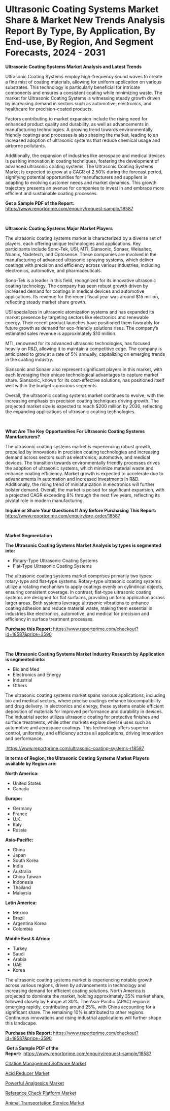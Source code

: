 <p><h1>Ultrasonic Coating Systems Market Share & Market New Trends Analysis Report By Type, By Application, By End-use, By Region, And Segment Forecasts, 2024 - 2031</h1></p><p><strong>Ultrasonic Coating Systems Market Analysis and Latest Trends</strong></p>
<p><p>Ultrasonic Coating Systems employ high-frequency sound waves to create a fine mist of coating materials, allowing for uniform application on various substrates. This technology is particularly beneficial for intricate components and ensures a consistent coating while minimizing waste. The market for Ultrasonic Coating Systems is witnessing steady growth driven by increasing demand in sectors such as automotive, electronics, and healthcare for precision-coated products.</p><p>Factors contributing to market expansion include the rising need for enhanced product quality and durability, as well as advancements in manufacturing technologies. A growing trend towards environmentally friendly coatings and processes is also shaping the market, leading to an increased adoption of ultrasonic systems that reduce chemical usage and airborne pollutants.</p><p>Additionally, the expansion of industries like aerospace and medical devices is pushing innovation in coating techniques, fostering the development of advanced ultrasonic coating systems. The Ultrasonic Coating Systems Market is expected to grow at a CAGR of 2.50% during the forecast period, signifying potential opportunities for manufacturers and suppliers in adapting to evolving customer needs and market dynamics. This growth trajectory presents an avenue for companies to invest in and embrace more efficient and sustainable coating processes.</p></p>
<p><strong>Get a Sample PDF of the Report:&nbsp;</strong> <a href="https://www.reportprime.com/enquiry/request-sample/18587?utm_campaign=114&utm_medium=2&utm_source=Github&utm_content=ia&utm_term=21112024&utm_id=ultrasonic-coating-systems">https://www.reportprime.com/enquiry/request-sample/18587</a></p>
<p>&nbsp;</p>
<p><strong>Ultrasonic Coating Systems Major Market Players</strong></p>
<p><p>The ultrasonic coating systems market is characterized by a diverse set of players, each offering unique technologies and applications. Key participants include Sono-Tek, USI, MTI, Siansonic, Sonaer, Weisaitec, Noanix, Nadetech, and Optosense. These companies are involved in the manufacturing of advanced ultrasonic spraying systems, which deliver coatings with precision and efficiency across various industries, including electronics, automotive, and pharmaceuticals.</p><p>Sono-Tek is a leader in this field, recognized for its innovative ultrasonic coating technology. The company has seen robust growth driven by increased demand for coatings in medical devices and automotive applications. Its revenue for the recent fiscal year was around $15 million, reflecting steady market share growth.</p><p>USI specializes in ultrasonic atomization systems and has expanded its market presence by targeting sectors like electronics and renewable energy. Their recent product launches have positioned them favorably for future growth as demand for eco-friendly solutions rises. The company’s estimated sales revenue is approximately $10 million.</p><p>MTI, renowned for its advanced ultrasonic technologies, has focused heavily on R&D, allowing it to maintain a competitive edge. The company is anticipated to grow at a rate of 5% annually, capitalizing on emerging trends in the coating industry. </p><p>Siansonic and Sonaer also represent significant players in this market, with each leveraging their unique technological advantages to capture market share. Siansonic, known for its cost-effective solutions, has positioned itself well within the budget-conscious segments. </p><p>Overall, the ultrasonic coating systems market continues to evolve, with the increasing emphasis on precision coating techniques driving growth. The projected market size is expected to reach $200 million by 2030, reflecting the expanding applications of ultrasonic coating technologies.</p></p>
<p>&nbsp;</p>
<p><strong>What Are The Key Opportunities For Ultrasonic Coating Systems Manufacturers?</strong></p>
<p><p>The ultrasonic coating systems market is experiencing robust growth, propelled by innovations in precision coating technologies and increasing demand across sectors such as electronics, automotive, and medical devices. The transition towards environmentally friendly processes drives the adoption of ultrasonic systems, which minimize material waste and enhance coating efficiency. Market growth is expected to accelerate due to advancements in automation and increased investments in R&D. Additionally, the rising trend of miniaturization in electronics will further bolster demand. Overall, the market is poised for significant expansion, with a projected CAGR exceeding 8% through the next five years, reflecting its pivotal role in modern manufacturing.</p></p>
<p><strong>Inquire or Share Your Questions If Any Before Purchasing This Report:</strong> <a href="https://www.reportprime.com/enquiry/pre-order/18587?utm_campaign=114&utm_medium=2&utm_source=Github&utm_content=ia&utm_term=21112024&utm_id=ultrasonic-coating-systems">https://www.reportprime.com/enquiry/pre-order/18587</a></p>
<p>&nbsp;</p>
<p><strong>Market Segmentation</strong></p>
<p><strong>The Ultrasonic Coating Systems Market Analysis by types is segmented into:</strong></p>
<p><ul><li>Rotary-Type Ultrasonic Coating Systems</li><li>Flat-Type Ultrasonic Coating Systems</li></ul></p>
<p><p>The ultrasonic coating systems market comprises primarily two types: rotary-type and flat-type systems. Rotary-type ultrasonic coating systems utilize a rotating mechanism to apply coatings evenly on cylindrical objects, ensuring consistent coverage. In contrast, flat-type ultrasonic coating systems are designed for flat surfaces, providing uniform application across larger areas. Both systems leverage ultrasonic vibrations to enhance coating adhesion and reduce material waste, making them essential in industries like electronics, automotive, and medical for precision and efficiency in surface treatment processes.</p></p>
<p><strong>Purchase this Report:&nbsp;</strong><a href="https://www.reportprime.com/checkout?id=18587&price=3590&utm_campaign=114&utm_medium=2&utm_source=Github&utm_content=ia&utm_term=21112024&utm_id=ultrasonic-coating-systems">https://www.reportprime.com/checkout?id=18587&price=3590</a></p>
<p>&nbsp;</p>
<p><strong>The Ultrasonic Coating Systems Market Industry Research by Application is segmented into:</strong></p>
<p><ul><li>Bio and Med</li><li>Electronics and Energy</li><li>Industrial</li><li>Others</li></ul></p>
<p><p>The ultrasonic coating systems market spans various applications, including bio and medical sectors, where precise coatings enhance biocompatibility and drug delivery. In electronics and energy, these systems enable efficient deposition of materials for improved performance and durability in devices. The industrial sector utilizes ultrasonic coating for protective finishes and surface treatments, while other markets explore diverse uses such as automotive and aerospace coatings. This technology offers superior control, uniformity, and efficiency across all applications, driving innovation and performance.</p></p>
<p><a href="https://www.reportprime.com/ultrasonic-coating-systems-r18587?utm_campaign=114&utm_medium=2&utm_source=Github&utm_content=ia&utm_term=21112024&utm_id=ultrasonic-coating-systems">&nbsp;https://www.reportprime.com/ultrasonic-coating-systems-r18587</a></p>
<p><strong>In terms of Region, the Ultrasonic Coating Systems Market Players available by Region are:</strong></p>
<p>
    <p> <strong> North America: </strong>
        <ul>
            <li>United States</li>
            <li>Canada</li>
        </ul>
        </p> 
    <p> <strong> Europe: </strong>
        <ul>
            <li>Germany</li>
            <li>France</li>
            <li>U.K.</li>
            <li>Italy</li>
            <li>Russia</li>
        </ul>
        </p> 
    <p> <strong> Asia-Pacific: </strong>
        <ul>
            <li>China</li>
            <li>Japan</li>
            <li>South Korea</li>
            <li>India</li>
            <li>Australia</li>
            <li>China Taiwan</li>
            <li>Indonesia</li>
            <li>Thailand</li>
            <li>Malaysia</li>
        </ul>
        </p> 
    <p> <strong> Latin America: </strong>
        <ul>
            <li>Mexico</li>
            <li>Brazil</li>
            <li>Argentina Korea</li>
            <li>Colombia</li>
        </ul>
        </p> 
    <p> <strong> Middle East & Africa: </strong>
        <ul>
            <li>Turkey</li>
            <li>Saudi</li>
            <li>Arabia</li>
            <li>UAE</li>
            <li>Korea</li>
        </ul>
    </p>
    </p>
<p><p>The ultrasonic coating systems market is experiencing notable growth across various regions, driven by advancements in technology and increasing demand for efficient coating solutions. North America is projected to dominate the market, holding approximately 35% market share, followed closely by Europe at 30%. The Asia-Pacific (APAC) region is emerging rapidly, contributing around 25%, with China accounting for a significant share. The remaining 10% is attributed to other regions. Continuous innovations and rising industrial applications will further shape this landscape.</p></p>
<p><strong>Purchase this Report: </strong><a href="https://www.reportprime.com/checkout?id=18587&price=3590&utm_campaign=114&utm_medium=2&utm_source=Github&utm_content=ia&utm_term=21112024&utm_id=ultrasonic-coating-systems">https://www.reportprime.com/checkout?id=18587&price=3590</a></p>
<p>&nbsp;<strong>Get a Sample PDF of the Report:&nbsp;&nbsp;</strong><a href="https://www.reportprime.com/enquiry/request-sample/18587?utm_campaign=114&utm_medium=2&utm_source=Github&utm_content=ia&utm_term=21112024&utm_id=ultrasonic-coating-systems">https://www.reportprime.com/enquiry/request-sample/18587</a></p>
<p><strong></strong></p>
<p><p><a href="https://www.linkedin.com/pulse/future-demand-revenue-forecast-citation-management-software-dab1e?utm_campaign=114&utm_medium=2&utm_source=Github&utm_content=ia&utm_term=21112024&utm_id=ultrasonic-coating-systems">Citation Management Software Market</a></p><p><a href="https://issuu.com/reportprime-2/docs/acid-reducer-market-size-2030.pptx_3cd4a71860caf2?utm_campaign=114&utm_medium=2&utm_source=Github&utm_content=ia&utm_term=21112024&utm_id=ultrasonic-coating-systems">Acid Reducer Market</a></p><p><a href="https://issuu.com/reportprime-2/docs/powerful-analgesics-market-size-203_f2f0346758773c?utm_campaign=114&utm_medium=2&utm_source=Github&utm_content=ia&utm_term=21112024&utm_id=ultrasonic-coating-systems">Powerful Analgesics Market</a></p><p><a href="https://www.linkedin.com/pulse/comprehensive-overview-reference-check-platform-market-9nxse?utm_campaign=114&utm_medium=2&utm_source=Github&utm_content=ia&utm_term=21112024&utm_id=ultrasonic-coating-systems">Reference Check Platform Market</a></p><p><a href="https://www.linkedin.com/pulse/future-growth-animal-transportation-service-market-131-cagr-pu4gc?utm_campaign=114&utm_medium=2&utm_source=Github&utm_content=ia&utm_term=21112024&utm_id=ultrasonic-coating-systems">Animal Transportation Service Market</a></p></p>